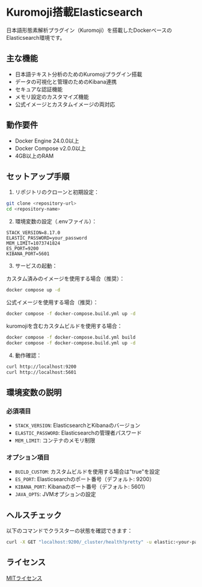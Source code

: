 # Kuromoji搭載Elasticsearch

日本語形態素解析プラグイン（Kuromoji）を搭載したDockerベースのElasticsearch環境です。

## 主な機能

- 日本語テキスト分析のためのKuromojiプラグイン搭載
- データの可視化と管理のためのKibana連携
- セキュアな認証機能
- メモリ設定のカスタマイズ機能
- 公式イメージとカスタムイメージの両対応

## 動作要件

- Docker Engine 24.0.0以上
- Docker Compose v2.0.0以上
- 4GB以上のRAM

## セットアップ手順

1. リポジトリのクローンと初期設定：
```bash
git clone <repository-url>
cd <repository-name>
```

2. 環境変数の設定（.envファイル）：
```env
STACK_VERSION=8.17.0
ELASTIC_PASSWORD=your_password
MEM_LIMIT=1073741824
ES_PORT=9200
KIBANA_PORT=5601
```

3. サービスの起動：

カスタム済みのイメージを使用する場合（推奨）：
```bash
docker compose up -d
```

公式イメージを使用する場合（推奨）：
```bash
docker compose -f docker-compose.build.yml up -d
```

kuromojiを含むカスタムビルドを使用する場合：
```bash
docker compose -f docker-compose.build.yml build
docker compose -f docker-compose.build.yml up -d
```

4. 動作確認：
```bash
curl http://localhost:9200
curl http://localhost:5601
```

## 環境変数の説明

### 必須項目
- `STACK_VERSION`: ElasticsearchとKibanaのバージョン
- `ELASTIC_PASSWORD`: Elasticsearchの管理者パスワード
- `MEM_LIMIT`: コンテナのメモリ制限

### オプション項目
- `BUILD_CUSTOM`: カスタムビルドを使用する場合は"true"を設定
- `ES_PORT`: Elasticsearchのポート番号（デフォルト: 9200）
- `KIBANA_PORT`: Kibanaのポート番号（デフォルト: 5601）
- `JAVA_OPTS`: JVMオプションの設定

## ヘルスチェック

以下のコマンドでクラスターの状態を確認できます：
```bash
curl -X GET "localhost:9200/_cluster/health?pretty" -u elastic:<your-password>
```

## ライセンス

[MITライセンス](LICENSE.txt)